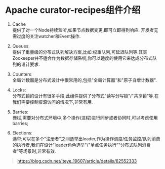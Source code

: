 #  Apache curator-recipes组件介绍
1.  Cache       
提供了对一个Node持续监听,如果节点数据变更,即可立即得到响应. 开发者无需过度的关注watcher和Event操作.

2.  Queues:      
提供了重量级的分布式队列解决方案,比如:权重队列,可延迟队列等.其实Zookeeper并不适合作为数据存储系统,你可以适度的使用它来达成分布式队列的设计要求.

3.  Counters:         
全局计数器是分布式设计中很常用的,包括"全局计算器"和"原子自增计数器".

4.  Locks:      
分布式锁的设计有很多手段,此组件提供了分布式"读写分写锁"/"共享锁"等.在我们需要控制资源访问的情况下,非常有用.

5.  Barries:        
栅栏,需要对分布式环境中,多个操作(进程)进行同步或者协同时,可以考虑使用barries;

6.  Elections:      
选举;可以在多个"注册者"之间选举出leader,作为操作调度/任务监控/队列消费的执行者,我们在设计"leader角色选举"/"单点任务执行""分布式队列消费者"等场景时,非常有效.



>https://blog.csdn.net/iteye_19607/article/details/82552333